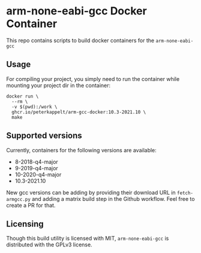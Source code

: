 # arm-none-eabi-gcc Docker Container

This repo contains scripts to build docker containers for the `arm-none-eabi-gcc`

## Usage

For compiling your project, you simply need to run the container while mounting your project dir in the container:

```
docker run \
  --rm \
  -v $(pwd):/work \
  ghcr.io/peterkappelt/arm-gcc-docker:10.3-2021.10 \
  make
```

## Supported versions

Currently, containers for the following versions are available: 
  - 8-2018-q4-major
  - 9-2019-q4-major
  - 10-2020-q4-major
  - 10.3-2021.10

New gcc versions can be adding by providing their download URL in `fetch-armgcc.py` and adding a matrix build step in the Github workflow. Feel free to create a PR for that.

## Licensing

Though this build utility is licensed with MIT, `arm-none-eabi-gcc` is distributed with the GPLv3 license.